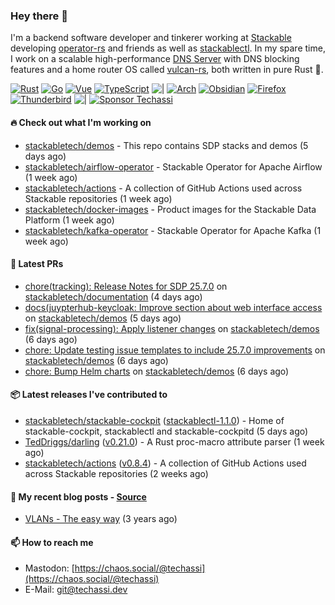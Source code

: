 ### Hey there 👋

I'm a backend software developer and tinkerer working at [Stackable][stackable] developing
[operator-rs][op-rs] and friends as well as [stackablectl][sctl]. In my spare time, I work
on a scalable high-performance [DNS Server][portal] with DNS blocking features and a home
router OS called [vulcan-rs][vulcan], both written in pure Rust 🦀.

[sctl]: https://github.com/stackabletech/stackable-cockpit
[op-rs]: https://github.com/stackabletech/operator-rs
[stackable]: https://github.com/stackabletech
[portal]: https://github.com/portal-rs/portal
[vulcan]: https://github.com/vulcan-rs

[![Rust](https://img.shields.io/badge/-Rust-141414?style=flat&logo=rust&logoColor=%23f97f39)](https://www.rust-lang.org/)
[![Go](https://img.shields.io/badge/-Go-141414?style=flat&logo=go&logoColor=%23f97f39)](https://go.dev/)
[![Vue](https://img.shields.io/badge/-Vue-141414?style=flat&logo=vuedotjs&logoColor=%23f97f39)](https://vuejs.org/)
[![TypeScript](https://img.shields.io/badge/-TypeScript-141414?style=flat&logo=typescript&logoColor=%23f97f39)](https://www.typescriptlang.org/)
![|](https://img.shields.io/badge/-%7C-141414?style=flat&logoColor=%23f97f39)
[![Arch](https://img.shields.io/badge/-Arch-141414?style=flat&logo=archlinux&logoColor=%23f97f39)](https://archlinux.org/)
[![Obsidian](https://img.shields.io/badge/-Obsidian-141414?style=flat&logo=obsidian&logoColor=%23f97f39)](https://obsidian.md/)
[![Firefox](https://img.shields.io/badge/-Firefox-141414?style=flat&logo=firefox&logoColor=%23f97f39)](https://www.mozilla.org/en-US/firefox/new/)
[![Thunderbird](https://img.shields.io/badge/-Thunderbird-141414?style=flat&logo=thunderbird&logoColor=%23f97f39)](https://www.thunderbird.net/en-US/)
![|](https://img.shields.io/badge/-%7C-141414?style=flat&logoColor=%23f97f39)
[![Sponsor Techassi](https://img.shields.io/badge/-Sponsor-141414?style=flat&logo=github&logoColor=%23f97f39)](https://github.com/sponsors/Techassi)

#### 🔥 Check out what I'm working on


- [stackabletech/demos](https://github.com/stackabletech/demos) - This repo contains SDP stacks and demos (5 days ago)
- [stackabletech/airflow-operator](https://github.com/stackabletech/airflow-operator) - Stackable Operator for Apache Airflow (1 week ago)
- [stackabletech/actions](https://github.com/stackabletech/actions) - A collection of GitHub Actions used across Stackable repositories (1 week ago)
- [stackabletech/docker-images](https://github.com/stackabletech/docker-images) - Product images for the Stackable Data Platform (1 week ago)
- [stackabletech/kafka-operator](https://github.com/stackabletech/kafka-operator) - Stackable Operator for Apache Kafka (1 week ago)

#### 🧪 Latest PRs


- [chore(tracking): Release Notes for SDP 25.7.0](https://github.com/stackabletech/documentation/pull/757) on [stackabletech/documentation](https://github.com/stackabletech/documentation) (4 days ago)
- [docs(juypterhub-keycloak: Improve section about web interface access](https://github.com/stackabletech/demos/pull/249) on [stackabletech/demos](https://github.com/stackabletech/demos) (5 days ago)
- [fix(signal-processing): Apply listener changes](https://github.com/stackabletech/demos/pull/243) on [stackabletech/demos](https://github.com/stackabletech/demos) (6 days ago)
- [chore: Update testing issue templates to include 25.7.0 improvements](https://github.com/stackabletech/demos/pull/241) on [stackabletech/demos](https://github.com/stackabletech/demos) (6 days ago)
- [chore: Bump Helm charts](https://github.com/stackabletech/demos/pull/238) on [stackabletech/demos](https://github.com/stackabletech/demos) (6 days ago)

#### 📦 Latest releases I've contributed to


- [stackabletech/stackable-cockpit](https://github.com/stackabletech/stackable-cockpit/releases/tag/stackablectl-1.1.0) ([stackablectl-1.1.0](https://github.com/stackabletech/stackable-cockpit/releases/tag/stackablectl-1.1.0)) - Home of stackable-cockpit, stackablectl and stackable-cockpitd (5 days ago)
- [TedDriggs/darling](https://github.com/TedDriggs/darling/releases/tag/v0.21.0) ([v0.21.0](https://github.com/TedDriggs/darling/releases/tag/v0.21.0)) - A Rust proc-macro attribute parser (1 week ago)
- [stackabletech/actions](https://github.com/stackabletech/actions/releases/tag/v0.8.4) ([v0.8.4](https://github.com/stackabletech/actions/releases/tag/v0.8.4)) - A collection of GitHub Actions used across Stackable repositories (2 weeks ago)

#### 📜 My recent blog posts - [Source](https://github.com/Techassi/page)


- [VLANs - The easy way](https://techassi.dev/posts/vlans-the-easy-way/) (3 years ago)

#### 📫 How to reach me

- Mastodon: [https://chaos.social/@techassi](https://chaos.social/@techassi)
- E-Mail: git@techassi.dev
